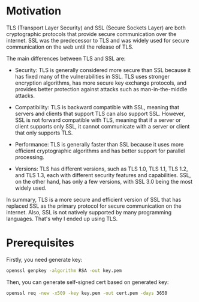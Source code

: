 # Motivation

TLS (Transport Layer Security) and SSL (Secure Sockets Layer) are both cryptographic protocols that provide secure communication over the internet. SSL was the predecessor to TLS and was widely used for secure communication on the web until the release of TLS.

The main differences between TLS and SSL are:

- Security: TLS is generally considered more secure than SSL because it has fixed many of the vulnerabilities in SSL. TLS uses stronger encryption algorithms, has more secure key exchange protocols, and provides better protection against attacks such as man-in-the-middle attacks.

- Compatibility: TLS is backward compatible with SSL, meaning that servers and clients that support TLS can also support SSL. However, SSL is not forward compatible with TLS, meaning that if a server or client supports only SSL, it cannot communicate with a server or client that only supports TLS.

- Performance: TLS is generally faster than SSL because it uses more efficient cryptographic algorithms and has better support for parallel processing.

- Versions: TLS has different versions, such as TLS 1.0, TLS 1.1, TLS 1.2, and TLS 1.3, each with different security features and capabilities. SSL, on the other hand, has only a few versions, with SSL 3.0 being the most widely used.

In summary, TLS is a more secure and efficient version of SSL that has replaced SSL as the primary protocol for secure communication on the internet. Also, SSL is not natively supported by many programming languages. That's why I ended up using TLS.


# Prerequisites

Firstly, you need generate key:
```bash
openssl genpkey -algorithm RSA -out key.pem
```

Then, you can generate self-signed cert based on generated key:
```bash
openssl req -new -x509 -key key.pem -out cert.pem -days 3650
```
